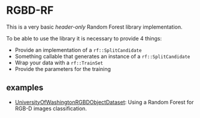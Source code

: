 RGBD-RF
=======

This is a very basic *header-only* Random Forest library implementation.

To be able to use the library it is necessary to provide 4 things:

- Provide an implementation of a `rf::SplitCandidate`
- Something callable that generates an instance of a `rf::SplitCandidate`
- Wrap your data with a `rf::TrainSet`
- Provide the parameters for the training


## examples

- [UniversityOfWashingtonRGBDObjectDataset](examples/UniversityOfWashingtonRGBDObjectDataset): Using a Random Forest for RGB-D images classification.
